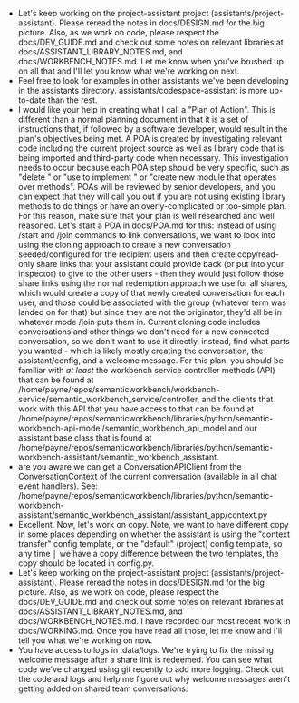 - Let's keep working on the project-assistant project (assistants/project-assistant). Please reread the notes in docs/DESIGN.md for the big picture. Also, as we work on code, please respect the docs/DEV_GUIDE.md and check out some notes on relevant libraries at docs/ASSISTANT_LIBRARY_NOTES.md, and docs/WORKBENCH_NOTES.md. Let me know when you've brushed up on all that and I'll let you know what we're working on next.
- Feel free to look for examples in other assistants we've been developing in the assistants directory. assistants/codespace-assistant is more up-to-date than the rest.
- I would like your help in creating what I call a "Plan of Action". This is different than a normal planning document in that it is a set of instructions that, if followed by a software developer, would result in the plan's objectives being met. A POA is created by investigating relevant code including the current project source as well as library code that is being imported and third-party code when necessary. This investigation needs to occur because each POA step should be very specific, such as "delete <some file>" or "use <function in library> to implement <method>" or "create new module that operates over <library y> methods". POAs will be reviewed by senior developers, and you can expect that they will call you out if you are not using existing library methods to do things or have an overly-complicated or too-simple plan. For this reason, make sure that your plan is well researched and well reasoned. Let's start a POA in docs/POA.md for this: Instead of using /start and /join commands to link conversations, we want to look into using the cloning approach to create a new conversation seeded/configured for the recipient users and then create copy/read-only share links that your assistant could provide back (or put into your inspector) to give to the other users - then they would just follow those share links using the normal redemption approach we use for all shares, which would create a copy of that newly created conversation for each user, and those could be associated with the group (whatever term was landed on for that) but since they are not the originator, they'd all be in whatever mode /join puts them in. Current cloning code includes conversations and other things we don't need for a new connected conversation, so we don't want to use it directly, instead, find what parts you wanted - which is likely mostly creating the conversation, the assistant/config, and a welcome message. For this plan, you should be familiar with _at least_ the workbench service controller methods (API) that can be found at /home/payne/repos/semanticworkbench/workbench-service/semantic_workbench_service/controller, and the clients that work with this API that you have access to that can be found at /home/payne/repos/semanticworkbench/libraries/python/semantic-workbench-api-model/semantic_workbench_api_model and our assistant base class that is found at /home/payne/repos/semanticworkbench/libraries/python/semantic-workbench-assistant/semantic_workbench_assistant.
- are you aware we can get a ConversationAPIClient from the ConversationContext of the current conversation (available in all chat event handlers). See:
  /home/payne/repos/semanticworkbench/libraries/python/semantic-workbench-assistant/semantic_workbench_assistant/assistant_app/context.py
- Excellent. Now, let's work on copy. Note, we want to have different copy in some places depending on whether the assistant is using the "context transfer" config template, or the "default" (project) config template, so any time
│   we have a copy difference between the two templates, the copy should be located in config.py.
- Let's keep working on the project-assistant project (assistants/project-assistant). Please reread the notes in docs/DESIGN.md for the big picture. Also, as we work on code, please respect the docs/DEV_GUIDE.md and check out some notes on relevant libraries at docs/ASSISTANT_LIBRARY_NOTES.md, and docs/WORKBENCH_NOTES.md. I have recorded our most recent work in docs/WORKING.md. Once you have read all those, let me know and I'll tell you what we're working on now.
- You have access to logs in .data/logs. We're trying to fix the missing welcome message after a share link is redeemed. You can see what code we've changed using git recently to add more logging. Check out the code and logs and help me figure out why welcome messages aren't getting added on shared team conversations.
